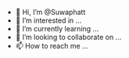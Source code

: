 - 👋 Hi, I’m @Suwaphatt
- 👀 I’m interested in ...
- 🌱 I’m currently learning ...
- 💞️ I’m looking to collaborate on ...
- 📫 How to reach me ...

<!---
Suwaphatt/Suwaphatt is a ✨ special ✨ repository because its `README.md` (this file) appears on your GitHub profile.
You can click the Preview link to take a look at your changes.
--->
